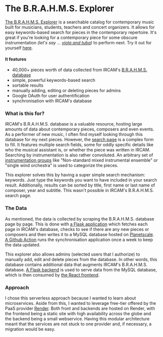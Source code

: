 <!-- Why? Who? What? How? --> 
# The B.R.A.H.M.S. Explorer
[The B.R.A.H.M.S. Explorer](https://github.com/somecho/brahms-explorer) is a searchable catalog for contemporary music built for musicians, students, teachers and concert organizers. It allows for easy keywords-based search for pieces in the contemporary repertoire. It's great if you're looking for a contemporary piece for some obscure instrumentation _(let's say ... [viola and tuba](https://brahmsexplorer.onrender.com/?keywords=viola%2Ctuba))_ to perform next. Try it out for yourself [here](https://brahmsexplorer.onrender.com/).

#### It features
- 40,000+ pieces worth of data collected from IRCAM's [B.R.A.H.M.S. database](https://brahms.ircam.fr/en/)
- simple, powerful keywords-based search
- sortable results
- manually adding, editing or deleting pieces for admins
- Google OAuth for user authentification
- synchronisation with IRCAM's database

### What is this for?
IRCAM's B.R.A.H.M.S. database is a valuable resource, hosting large amounts of data about contemporary pieces, composers and even events. As a performer of new music, I often find myself looking through this database for my next pieces. However, the [search page](https://brahms.ircam.fr/en/composers/search/) is a complex form to fill. It features multiple search fields, some for oddly specific details like who the musical assistant is, or whether the piece was written in IRCAM. Searching by instrumentation is also rather convoluted. An arbitrary set of [instrumentation groups](https://brahms.ircam.fr/en/works/genre/) like "Non-standard mixed instrumental ensemble" or "single wind orchestra" is used to categorize the pieces. 

This explorer solves this by having a super simple search mechanism: keywords. Just type the keywords you want to have included in your search result. Additionally, results can be sorted by title, first name or last name of composer, year and subtitle. This wasn't possible in IRCAM's B.R.A.H.M.S. search page. 

### The Data
As mentioned, the data is collected by scraping the B.R.A.H.M.S. database page by page. This is done with [a Flask application](https://github.com/somecho/brahms-explorer/tree/master/sync) which fetches each page in IRCAM's database, checks to see if there are any new pieces or composers and then writes it to a MySQL database hosted on [Planetscale](https://planetscale.com/). [A Github Action](https://github.com/somecho/brahms-explorer/blob/master/.github/workflows/sync.yaml) runs the synchronisation application once a week to keep the data updated. 

This explorer also allows admins (selected users that I authorize) to manually add, edit and delete pieces from the database. In other words, this database contains additional data that augments IRCAM's B.R.A.H.M.S. database. [A Flask backend](https://github.com/somecho/brahms-explorer/tree/master/backend) is used to serve data from the MySQL database, which is then consumed by [the React frontend](https://github.com/somecho/brahms-explorer/tree/master/frontend).

### Approach
I chose this serverless approach because I wanted to learn about microservices. Aside from this, I wanted to leverage free-tier offered by the PaaS provider [Render](https://render.com/). Both front and backends are hosted on Render, with the frontend being a static site with high availability across the globe and the backend being a small webservice. Having this modular architecture meant that the services are not stuck to one provider and, if necessary, a migration would be easy. 
